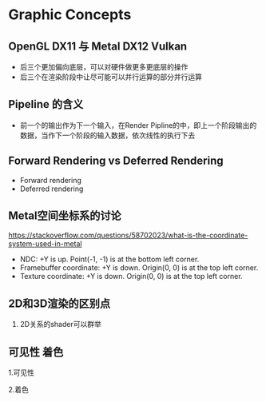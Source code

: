# Graphic Concepts

## OpenGL DX11 与 Metal DX12 Vulkan

- 后三个更加偏向底层，可以对硬件做更多更底层的操作
- 后三个在渲染阶段中让尽可能可以并行运算的部分并行运算

## Pipeline 的含义

- 前一个的输出作为下一个输入，在Render Pipline的中，即上一个阶段输出的数据，当作下一个阶段的输入数据，依次线性的执行下去

## Forward Rendering vs Deferred Rendering

- Forward rendering
- Deferred rendering

## Metal空间坐标系的讨论

https://stackoverflow.com/questions/58702023/what-is-the-coordinate-system-used-in-metal

- NDC: +Y is up. Point(-1, -1) is at the bottom left corner.
- Framebuffer coordinate: +Y is down. Origin(0, 0) is at the top left corner.
- Texture coordinate: +Y is down. Origin(0, 0) is at the top left corner.

## 2D和3D渲染的区别点

1. 2D关系的shader可以群举

## 可见性 着色

1.可见性

2.着色

